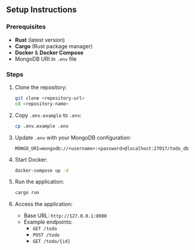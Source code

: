 
## Setup Instructions

### Prerequisites
- **Rust** (latest version)
- **Cargo** (Rust package manager)
- **Docker** & **Docker Compose**
- MongoDB URI in `.env` file

### Steps
1. Clone the repository:
   ```bash
   git clone <repository-url>
   cd <repository-name>
   ```

2. Copy `.env.example` to `.env`:
   ```bash
   cp .env.example .env
   ```

3. Update `.env` with your MongoDB configuration:
   ```env
   MONGO_URI=mongodb://<username>:<password>@localhost:27017/todo_db
   ```

4. Start Docker:
   ```bash
   docker-compose up -d
   ```

5. Run the application:
   ```bash
   cargo run
   ```

6. Access the application:
   - Base URL: `http://127.0.0.1:8080`
   - Example endpoints:
     - `GET /todo`
     - `POST /todo`
     - `GET /todo/{id}`

